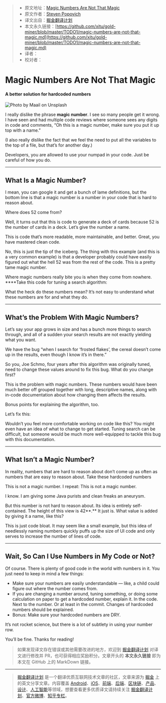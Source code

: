 > * 原文地址：[Magic Numbers Are Not That Magic](https://medium.com/better-programming/magic-numbers-are-not-that-magic-132297d435f5)
> * 原文作者：[Steven Popovich](https://medium.com/@steven.popovich)
> * 译文出自：[掘金翻译计划](https://github.com/xitu/gold-miner)
> * 本文永久链接：[https://github.com/xitu/gold-miner/blob/master/TODO1/magic-numbers-are-not-that-magic.md](https://github.com/xitu/gold-miner/blob/master/TODO1/magic-numbers-are-not-that-magic.md)
> * 译者：
> * 校对者：

# Magic Numbers Are Not That Magic

#### A better solution for hardcoded numbers

![Photo by [Maail](https://unsplash.com/@maail?utm_source=unsplash&utm_medium=referral&utm_content=creditCopyText) on [Unsplash](https://unsplash.com/s/photos/feathers?utm_source=unsplash&utm_medium=referral&utm_content=creditCopyText)](https://cdn-images-1.medium.com/max/9562/1*fzMDTQAsZ8D9O3YXJwLW5A.jpeg)

I really dislike the phrase **magic number**. I see so many people get it wrong. I have seen and had multiple code reviews where someone sees any digits in code and comments, “Oh this is a magic number, make sure you put it up top with a name.”

(I also really dislike the fact that we feel the need to put all the variables to the top of a file, but that’s for another day.)

Developers, you are allowed to use your numpad in your code. Just be careful of how you do.

---

## What Is a Magic Number?

I mean, you can google it and get a bunch of lame definitions, but the bottom line is that a magic number is a number in your code that is hard to reason about.

Where does 52 come from?

Well, it turns out that this is code to generate a deck of cards because 52 is the number of cards in a deck. Let’s give the number a name.

This is code that’s more readable, more maintainable, and better. Great, you have mastered clean code.

No, this is just the tip of the iceberg. The thing with this example (and this is a very common example) is that a developer probably could have easily figured out what the hell 52 was from the rest of the code. This is a pretty tame magic number.

Where magic numbers really bite you is when they come from nowhere. ****Take this code for tuning a search algorithm:

What the heck do these numbers mean? It’s not easy to understand what these numbers are for and what they do.

---

## What’s the Problem With Magic Numbers?

Let’s say your app grows in size and has a bunch more things to search through, and all of a sudden your search results are not exactly yielding what you want.

We have the bug “when I search for ‘frosted flakes’, the cereal doesn’t come up in the results, even though I know it’s in there.”

So you, Joe Schmo, four years after this algorithm was originally tuned, need to change these values around to fix this bug. What do you change first?

This is the problem with magic numbers. These numbers would have been much better off grouped together with long, descriptive names, along with in-code documentation about how changing them affects the results.

Bonus points for explaining the algorithm, too.

Let’s fix this:

Wouldn’t you feel more comfortable working on code like this? You might even have an idea of what to change to get started. Tuning search can be difficult, but someone would be much more well-equipped to tackle this bug with this documentation.

---

## What Isn’t a Magic Number?

In reality, numbers that are hard to reason about don’t come up as often as numbers that are easy to reason about. Take these hardcoded numbers

This is not a magic number. I repeat: This is not a magic number.

I know. I am giving some Java purists and clean freaks an aneurysm.

But this number is not hard to reason about. Its idea is entirely self-contained. The height of this view is 42**.** It just is. What value is added by giving it a name, like this?

This is just code bloat. It may seem like a small example, but this idea of needlessly naming numbers quickly puffs up the size of UI code and only serves to increase the number of lines of code.

---

## Wait, So Can I Use Numbers in My Code or Not?

Of course. There is plenty of good code in the world with numbers in it. You just need to keep in mind a few things:

* Make sure your numbers are easily understandable — like, a child could figure out where the number comes from.
* If you are changing a number around, tuning something, or doing some calculation on paper to get a hardcoded number, explain it. In the code. Next to the number. Or at least in the commit. Changes of hardcoded numbers should be explained.
* Bonus: Make sure your hardcoded numbers are DRY.

It’s not rocket science, but there is a lot of subtlety in using your number row.

You’ll be fine. Thanks for reading!

> 如果发现译文存在错误或其他需要改进的地方，欢迎到 [掘金翻译计划](https://github.com/xitu/gold-miner) 对译文进行修改并 PR，也可获得相应奖励积分。文章开头的 **本文永久链接** 即为本文在 GitHub 上的 MarkDown 链接。

---

> [掘金翻译计划](https://github.com/xitu/gold-miner) 是一个翻译优质互联网技术文章的社区，文章来源为 [掘金](https://juejin.im) 上的英文分享文章。内容覆盖 [Android](https://github.com/xitu/gold-miner#android)、[iOS](https://github.com/xitu/gold-miner#ios)、[前端](https://github.com/xitu/gold-miner#前端)、[后端](https://github.com/xitu/gold-miner#后端)、[区块链](https://github.com/xitu/gold-miner#区块链)、[产品](https://github.com/xitu/gold-miner#产品)、[设计](https://github.com/xitu/gold-miner#设计)、[人工智能](https://github.com/xitu/gold-miner#人工智能)等领域，想要查看更多优质译文请持续关注 [掘金翻译计划](https://github.com/xitu/gold-miner)、[官方微博](http://weibo.com/juejinfanyi)、[知乎专栏](https://zhuanlan.zhihu.com/juejinfanyi)。
